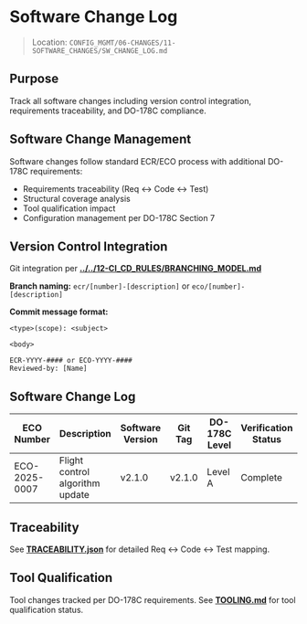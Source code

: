 # Software Change Log

> Location: `CONFIG_MGMT/06-CHANGES/11-SOFTWARE_CHANGES/SW_CHANGE_LOG.md`

## Purpose

Track all software changes including version control integration, requirements traceability, and DO-178C compliance.

## Software Change Management

Software changes follow standard ECR/ECO process with additional DO-178C requirements:
- Requirements traceability (Req ↔ Code ↔ Test)
- Structural coverage analysis
- Tool qualification impact
- Configuration management per DO-178C Section 7

## Version Control Integration

Git integration per **[../../12-CI_CD_RULES/BRANCHING_MODEL.md](../../12-CI_CD_RULES/BRANCHING_MODEL.md)**

**Branch naming:** `ecr/[number]-[description]` or `eco/[number]-[description]`

**Commit message format:**
```
<type>(scope): <subject>

<body>

ECR-YYYY-#### or ECO-YYYY-####
Reviewed-by: [Name]
```

## Software Change Log

| ECO Number | Description | Software Version | Git Tag | DO-178C Level | Verification Status |
|------------|-------------|------------------|---------|---------------|---------------------|
| ECO-2025-0007 | Flight control algorithm update | v2.1.0 | v2.1.0 | Level A | Complete |

## Traceability

See **[TRACEABILITY.json](./TRACEABILITY.json)** for detailed Req ↔ Code ↔ Test mapping.

## Tool Qualification

Tool changes tracked per DO-178C requirements.
See **[TOOLING.md](./TOOLING.md)** for tool qualification status.
